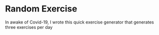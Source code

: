 # Random Exercise

In awake of Covid-19, I wrote this quick exercise generator that generates three exercises per day